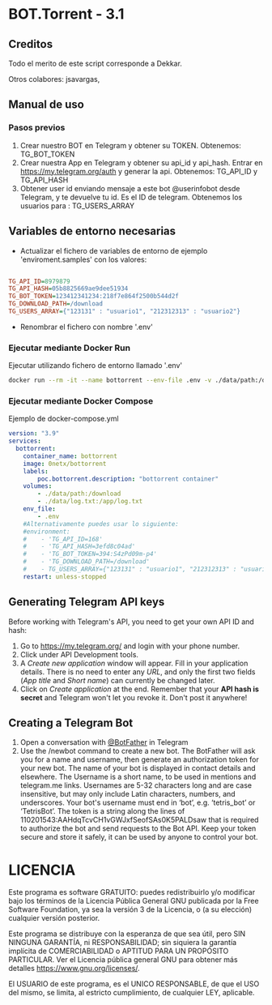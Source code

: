 # BOT.Torrent - 3.1

## Creditos

Todo el merito de este script corresponde a Dekkar.

Otros colabores: jsavargas, 

## Manual de uso

### Pasos previos

1. Crear nuestro BOT en Telegram y obtener su TOKEN. Obtenemos: TG_BOT_TOKEN
2. Crear nuestra App en Telegram y obtener su api_id y api_hash. 
   Entrar en https://my.telegram.org/auth y generar la api. Obtenemos: TG_API_ID y TG_API_HASH
3. Obtener user id enviando mensaje a este bot @userinfobot desde Telegram, y te devuelve tu id. Es el ID de telegram. Obtenemos los usuarios para : TG_USERS_ARRAY

## Variables de entorno necesarias

- Actualizar el fichero de variables de entorno de ejemplo 'enviroment.samples' con los valores:

```ini

TG_API_ID=8979879
TG_API_HASH=05b8825669ae9dee51934
TG_BOT_TOKEN=123412341234:218f7e864f2500b544d2f
TG_DOWNLOAD_PATH=/download
TG_USERS_ARRAY={"123131" : "usuario1", "212312313" : "usuario2"}

```

- Renombrar el fichero con nombre '.env'

### Ejecutar mediante Docker Run

Ejecutar utilizando fichero de entorno llamado '.env'

```bash
docker run --rm -it --name bottorrent --env-file .env -v ./data/path:/download bottorrent /bin/sh
```

### Ejecutar mediante Docker Compose

Ejemplo de docker-compose.yml

```yml
version: "3.9"
services:
  bottorrent:
    container_name: bottorrent
    image: 0netx/bottorrent
    labels:
        poc.bottorrent.description: "bottorrent container"
    volumes:
        - ./data/path:/download        
        - ./data/log.txt:/app/log.txt
    env_file:
        - .env
    #Alternativamente puedes usar lo siguiente:
    #environment:
    #    - 'TG_API_ID=168'
    #    - 'TG_API_HASH=3efd8c04ad'
    #    - 'TG_BOT_TOKEN=394:S4zPd09m-p4'
    #    - 'TG_DOWNLOAD_PATH=/download'
    #    - TG_USERS_ARRAY={"123131" : "usuario1", "212312313" : "usuario2"}
    restart: unless-stopped    
```

## Generating Telegram API keys

Before working with Telegram's API, you need to get your own API ID and hash:

1. Go to https://my.telegram.org/ and login with your phone number.
2. Click under API Development tools.
3. A *Create new application* window will appear. Fill in your application details. There is no need to enter any *URL*, and only the first two fields (*App title* and *Short name*) can currently be changed later.
4. Click on *Create application* at the end. Remember that your **API hash is secret** and Telegram won't let you revoke it. Don't post it anywhere!

## Creating a Telegram Bot

1. Open a conversation with [@BotFather](https://telegram.me/botfather) in Telegram
2. Use the /newbot command to create a new bot. The BotFather will ask you for a name and username, then generate an authorization token for your new bot.
   The name of your bot is displayed in contact details and elsewhere.
   The Username is a short name, to be used in mentions and telegram.me links. Usernames are 5-32 characters long and are case insensitive, but may only include Latin characters, numbers, and underscores. Your bot's username must end in ‘bot’, e.g. ‘tetris_bot’ or ‘TetrisBot’.
   The token is a string along the lines of 110201543:AAHdqTcvCH1vGWJxfSeofSAs0K5PALDsaw that is required to authorize the bot and send requests to the Bot API. Keep your token secure and store it safely, it can be used by anyone to control your bot.

# LICENCIA

Este programa es software GRATUITO: puedes redistribuirlo y/o modificar bajo los términos de la Licencia Pública General GNU publicada por la Free Software Foundation, ya sea la versión 3 de la Licencia, o (a su elección) cualquier versión posterior.

Este programa se distribuye con la esperanza de que sea útil, pero SIN NINGUNA GARANTÍA, ni RESPONSABILIDAD; sin siquiera la garantía implícita de COMERCIABILIDAD o APTITUD PARA UN PROPÓSITO PARTICULAR. Ver el Licencia pública general GNU para obtener más detalles <https://www.gnu.org/licenses/>.

El USUARIO de este programa, es el UNICO RESPONSABLE, de que el USO del mismo, se limita, al estricto cumplimiento, de cualquier LEY, aplicable.
